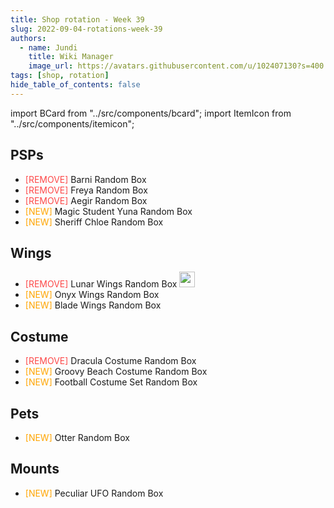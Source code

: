 ```yaml
---
title: Shop rotation - Week 39
slug: 2022-09-04-rotations-week-39
authors:
  - name: Jundi
    title: Wiki Manager
    image_url: https://avatars.githubusercontent.com/u/102407130?s=400
tags: [shop, rotation]
hide_table_of_contents: false
---
```


import BCard from "../src/components/bcard";
import ItemIcon from "../src/components/itemicon";

## PSPs
- <font color="#fd4949">[REMOVE]</font> Barni Random Box <ItemIcon iconId="2574" width="25px"/> 
- <font color="#fd4949">[REMOVE]</font> Freya Random Box <ItemIcon iconId="2575" width="25px"/>
- <font color="#fd4949">[REMOVE]</font> Aegir Random Box <ItemIcon iconId="2573" width="25px"/>
- <font color="orange">[NEW]</font> Magic Student Yuna Random Box <ItemIcon iconId="4078" width="25px"/>
- <font color="orange">[NEW]</font> Sheriff Chloe Random Box <ItemIcon iconId="4059" width="25px"/>

## Wings
- <font color="#fd4949">[REMOVE]</font> Lunar Wings Random Box <img src="https://i.imgur.com/Lk87sW1.png" width="25px"/>
- <font color="orange">[NEW]</font> Onyx Wings Random Box <ItemIcon iconId="2731" width="25px"/>
- <font color="orange">[NEW]</font> Blade Wings Random Box <ItemIcon iconId="4324" width="25px"/>

## Costume
- <font color="#fd4949">[REMOVE]</font> Dracula Costume Random Box <ItemIcon iconId="4076" width="25px"/>
- <font color="orange">[NEW]</font> Groovy Beach Costume Random Box <ItemIcon iconId="2885" width="25px"/>
- <font color="orange">[NEW]</font> Football Costume Set Random Box <ItemIcon iconId="2653" width="25px"/>

## Pets
- <font color="orange">[NEW]</font> Otter Random Box <ItemIcon iconId="4145" width="25px"/>

## Mounts
- <font color="orange">[NEW]</font> Peculiar UFO Random Box <ItemIcon iconId="4145" width="25px"/>